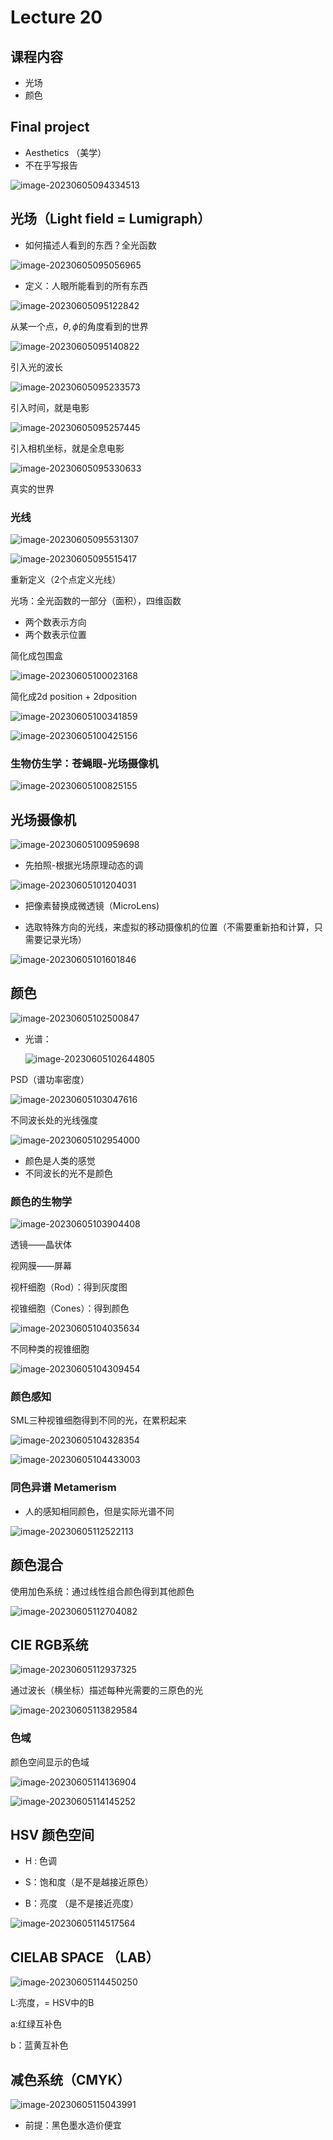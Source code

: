 # Lecture 20

## 课程内容

- 光场
- 颜色

## Final project

- Aesthetics （美学）
- 不在乎写报告



![image-20230605094334513](http://typora-yy.oss-cn-hangzhou.aliyuncs.com/img/image-20230605094334513.png)



## 光场（Light field = Lumigraph）

- 如何描述人看到的东西？全光函数

![image-20230605095056965](http://typora-yy.oss-cn-hangzhou.aliyuncs.com/img/image-20230605095056965.png)

- 定义：人眼所能看到的所有东西

![image-20230605095122842](http://typora-yy.oss-cn-hangzhou.aliyuncs.com/img/image-20230605095122842.png)

从某一个点，$\theta,\phi$的角度看到的世界

![image-20230605095140822](http://typora-yy.oss-cn-hangzhou.aliyuncs.com/img/image-20230605095140822.png)

引入光的波长

![image-20230605095233573](http://typora-yy.oss-cn-hangzhou.aliyuncs.com/img/image-20230605095233573.png)

引入时间，就是电影

![image-20230605095257445](http://typora-yy.oss-cn-hangzhou.aliyuncs.com/img/image-20230605095257445.png)

引入相机坐标，就是全息电影

![image-20230605095330633](http://typora-yy.oss-cn-hangzhou.aliyuncs.com/img/image-20230605095330633.png)

真实的世界



### 光线

![image-20230605095531307](http://typora-yy.oss-cn-hangzhou.aliyuncs.com/img/image-20230605095531307.png)

![image-20230605095515417](http://typora-yy.oss-cn-hangzhou.aliyuncs.com/img/image-20230605095515417.png)

重新定义（2个点定义光线）



光场：全光函数的一部分（面积），四维函数

- 两个数表示方向
- 两个数表示位置



简化成包围盒

![image-20230605100023168](http://typora-yy.oss-cn-hangzhou.aliyuncs.com/img/image-20230605100023168.png)

简化成2d position + 2dposition

![image-20230605100341859](http://typora-yy.oss-cn-hangzhou.aliyuncs.com/img/image-20230605100341859.png)



![image-20230605100425156](http://typora-yy.oss-cn-hangzhou.aliyuncs.com/img/image-20230605100425156.png)

### 生物仿生学：苍蝇眼-光场摄像机

![image-20230605100825155](http://typora-yy.oss-cn-hangzhou.aliyuncs.com/img/image-20230605100825155.png)



## 光场摄像机

![image-20230605100959698](http://typora-yy.oss-cn-hangzhou.aliyuncs.com/img/image-20230605100959698.png)

- 先拍照-根据光场原理动态的调

![image-20230605101204031](http://typora-yy.oss-cn-hangzhou.aliyuncs.com/img/image-20230605101204031.png)

- 把像素替换成微透镜（MicroLens)

- 选取特殊方向的光线，来虚拟的移动摄像机的位置（不需要重新拍和计算，只需要记录光场）

![image-20230605101601846](http://typora-yy.oss-cn-hangzhou.aliyuncs.com/img/image-20230605101601846.png)



## 颜色

![image-20230605102500847](http://typora-yy.oss-cn-hangzhou.aliyuncs.com/img/image-20230605102500847.png)

- 光谱：

  ![image-20230605102644805](http://typora-yy.oss-cn-hangzhou.aliyuncs.com/img/image-20230605102644805.png)

PSD（谱功率密度）

![image-20230605103047616](http://typora-yy.oss-cn-hangzhou.aliyuncs.com/img/image-20230605103047616.png)

不同波长处的光线强度

![image-20230605102954000](http://typora-yy.oss-cn-hangzhou.aliyuncs.com/img/image-20230605102954000.png)



- 颜色是人类的感觉
- 不同波长的光不是颜色



### 颜色的生物学

![image-20230605103904408](http://typora-yy.oss-cn-hangzhou.aliyuncs.com/img/image-20230605103904408.png)

透镜——晶状体

视网膜——屏幕



视杆细胞（Rod）：得到灰度图

视锥细胞（Cones）：得到颜色

![image-20230605104035634](http://typora-yy.oss-cn-hangzhou.aliyuncs.com/img/image-20230605104035634.png)

不同种类的视锥细胞

![image-20230605104309454](http://typora-yy.oss-cn-hangzhou.aliyuncs.com/img/image-20230605104309454.png)



### 颜色感知

SML三种视锥细胞得到不同的光，在累积起来

![image-20230605104328354](http://typora-yy.oss-cn-hangzhou.aliyuncs.com/img/image-20230605104328354.png)

![image-20230605104433003](http://typora-yy.oss-cn-hangzhou.aliyuncs.com/img/image-20230605104433003.png)



### 同色异谱 Metamerism

- 人的感知相同颜色，但是实际光谱不同

![image-20230605112522113](http://typora-yy.oss-cn-hangzhou.aliyuncs.com/img/image-20230605112522113.png)

## 颜色混合

使用加色系统：通过线性组合颜色得到其他颜色

![image-20230605112704082](http://typora-yy.oss-cn-hangzhou.aliyuncs.com/img/image-20230605112704082.png)

## CIE RGB系统

![image-20230605112937325](http://typora-yy.oss-cn-hangzhou.aliyuncs.com/img/image-20230605112937325.png)

通过波长（横坐标）描述每种光需要的三原色的光

![image-20230605113829584](http://typora-yy.oss-cn-hangzhou.aliyuncs.com/img/image-20230605113829584.png)

### 色域

颜色空间显示的色域

![image-20230605114136904](http://typora-yy.oss-cn-hangzhou.aliyuncs.com/img/image-20230605114136904.png)



![image-20230605114145252](http://typora-yy.oss-cn-hangzhou.aliyuncs.com/img/image-20230605114145252.png)



## HSV 颜色空间

- H : 色调
- S：饱和度（是不是越接近原色）

- B：亮度 （是不是接近亮度）

![image-20230605114517564](http://typora-yy.oss-cn-hangzhou.aliyuncs.com/img/image-20230605114517564.png)

## CIELAB SPACE （LAB）

![image-20230605114450250](http://typora-yy.oss-cn-hangzhou.aliyuncs.com/img/image-20230605114450250.png)

L:亮度，= HSV中的B

a:红绿互补色

b：蓝黄互补色



## 减色系统（CMYK）

![image-20230605115043991](http://typora-yy.oss-cn-hangzhou.aliyuncs.com/img/image-20230605115043991.png)

- 前提：黑色墨水造价便宜



